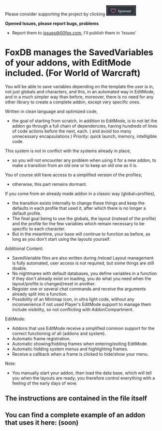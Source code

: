 ﻿Please consider supporting the project by clicking [![Github Sponsorship](.github/Sponsors.gif)](https://github.com/sponsors/00fox)

**Opened Issues, please report bugs, problems**
- Report them to issues@00fox.com, I'll publish them in 'Issues'

# FoxDB manages the SavedVariables of your addons, with EditMode included. (For World of Warcraft)

You will be able to save variables depending on the template the user is in,
not just globals and characters, and this, in an automated way in EditMode,
and in a much simpler way than before,
moreover, there is no need for any other library to create a complete addon, except very specific ones.

Written in clean language and optimized code,
- the goal of starting from scratch, in addition to EditMode,
  is to not let the addon go through a full chain of dependencies,
  having hundreds of lines of code actions before the next, each.
  ( and avoid too many unnecessary encapsulations )
  Priority: quick launch, memory, intelligible code.

This system is not in conflict with the systems already in place,
- so you will not encounter any problem when using it for a new addon,
  to make a transition from an old one or to keep an old one as it is.

You of course still have access to a simplified version of the profiles;
-  otherwise, this part remains dormant.

If you come from an already made addon in a classic way (global+profiles),
-  the transition exists internally to change these things
    and keep the defaults in each profile that used it,
    after which there is no longer a default profile.
-  The final goal being to use the globals,
    the layout (instead of the profile)
    and the profile for the few variables which remain necessary to be specific to each character.
-  But in the meantime, your base will continue to function as before,
    as long as you don't start using the layouts yourself.

Additional Content:
-  SavedVariable files are also written during /reload
  Layout management is fully automated, user access is not required, but some things are still doable.
-  No nightmares with default databases,
    you define variables in a function if they don't already exist on loading,
    you do what you need when the layout/profile is changed/reset in another.
-  Register one or several chat commands
    and receive the arguments already split into a function.
-  Possibility of an Minimap icon, in ultra light code, without any inconvenience if not used
    Player's EditMode support to manage them include visibility, so not conflicting with AddonCompartment.

EditMode:
-  Addons that use EditMode receive a simplified common support for the correct functioning of all (addons and system).
-  Automatic frame registration.
-  Automatic showing/hidding frames when entering/exiting EditMode.
-  Automatic hidding system menus and highlighting frames.
-  Receive a callback when a frame is clicked to hide/show your menu.

Note:
-	You manually start your addon, then load the data base, which will tell you when the layouts are ready;
	 you therefore control everything with a feeling of the early days of wow.

## The instructions are contained in the file itself

## You can find a complete example of an addon that uses it here: (soon)
